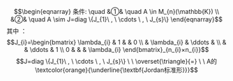 $$\begin{eqnarray}
条件: \quad
&①& \quad A \in M_{n}(\mathbb{K}) \\
&②& \quad A \sim J=diag \{J_{1}\ , \ \cdots \ , \ J_{s}\}
\end{eqnarray}$$
其中 ：
$$J_{i}=\begin{bmatrix}
\lambda_{i}  & 1 &  & 0 \\
  & \lambda_{i} & \ddots & \\
  &  & \ddots & 1 \\
 0 &  &  & \lambda_{i}
\end{bmatrix}_{n_{i}×n_{i}}$$
$$J=diag \{J_{1}\ , \  \cdots \ , \ J_{s}\} \ \  \overset{\triangle}{=} \ \ A的\textcolor{orange}{\underline{\textbf{Jordan标准形}}}$$